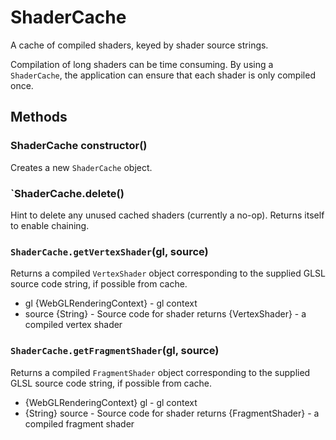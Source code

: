 # ShaderCache

A cache of compiled shaders, keyed by shader source strings.

Compilation of long shaders can be time consuming. By using a `ShaderCache`,
the application can ensure that each shader is only compiled once.


## Methods

### ShaderCache constructor()

Creates a new `ShaderCache` object.


### `ShaderCache.delete()

Hint to delete any unused cached shaders (currently a no-op).
Returns itself to enable chaining.


### `ShaderCache.getVertexShader`(gl, source)

Returns a compiled `VertexShader` object corresponding to the supplied
GLSL source code string, if possible from cache.

* gl {WebGLRenderingContext} - gl context
* source {String} - Source code for shader
returns {VertexShader} - a compiled vertex shader


### `ShaderCache.getFragmentShader`(gl, source)

Returns a compiled `FragmentShader` object corresponding to the supplied
GLSL source code string, if possible from cache.

* {WebGLRenderingContext} gl - gl context
* {String} source - Source code for shader
returns {FragmentShader} - a compiled fragment shader
